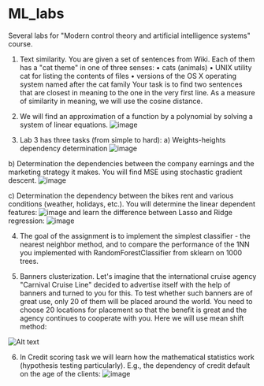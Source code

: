 # ML_labs
Several labs for "Modern control theory and artificial intelligence systems" course.

1. Text similarity.
You are given a set of sentences  from Wiki. Each of them has a "cat theme" in one of three senses:
• cats (animals)
• UNIX utility cat for listing the contents of files
• versions of the OS X operating system named after the cat family
Your task is to find two sentences that are closest in meaning to the one in the very first line. As a measure of similarity in meaning, we will use the cosine distance. 

2. We will find an approximation of a function by a polynomial by solving a system of linear equations. 
![image](https://user-images.githubusercontent.com/67582707/150068835-890947c1-b123-4735-a4bd-eb11e7b215f1.png)

3. Lab 3 has three tasks (from simple to hard):
a) Weights-heights dependency determination
![image](https://user-images.githubusercontent.com/67582707/150068980-8a902829-5401-405f-972e-1d04aa78170f.png)

b) Determination the dependencies between the company earnings and the marketing strategy it makes.
You will find MSE using stochastic gradient descent.
![image](https://user-images.githubusercontent.com/67582707/150069235-7ccd85eb-43c2-4180-bda4-535aa4499e90.png)

c) Determination the dependency between the bikes rent and various conditions (weather, holidays, etc.).
You will determine the linear dependent features:
![image](https://user-images.githubusercontent.com/67582707/150069452-de64fa30-337f-4346-b905-b1ecfe59a044.png)
and learn the difference between Lasso and Ridge regression:
![image](https://user-images.githubusercontent.com/67582707/150070277-598d90e1-7e38-4b5c-bd26-f6a07eaeb0e0.png)

4. The goal of the assignment is to implement the simplest classifier - the nearest neighbor method, and to compare the performance of the 1NN you implemented with RandomForestClassifier from sklearn on 1000 trees. 

5. Banners clusterization.
Let's imagine that the international cruise agency "Carnival Cruise Line" decided to advertise itself with the help of banners and turned to you for this. To test whether such banners are of great use, only 20 of them will be placed around the world. You need to choose 20  locations for placement so that the benefit is great and the agency continues to cooperate with you. 
Here we will use mean shift method:

![Alt text](https://github.com/maxfine92/ML_labs/tree/main/5.%20Кластеризация%20баннеров/mean_shift_2.gif)


6. In Credit scoring task we will learn how the mathematical statistics work (hypothesis testing particularly).
E.g., the dependency of credit default on the age of the clients:
![image](https://user-images.githubusercontent.com/67582707/150073072-6ae5c191-6619-44b1-9134-ee7fcd8e2348.png)






